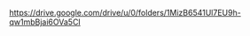 [https://drive.google.com/drive/u/0/folders/1MizB6541Ul7EU9h-qw1mbBjai6OVa5CI
](https://drive.google.com/file/d/1RvzCTyc_8FA8oBc8IBCrYulRFKhL9VPB/view?usp=drive_link)
